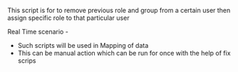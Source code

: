 This script is for to remove previous role and group from a certain user then assign specific role to that particular user

Real Time scenario -
- Such scripts will be used in Mapping of data
- This can be manual action which can be run for once with the help of fix scrips
